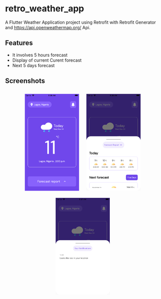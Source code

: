 # retro_weather_app

A Flutter Weather Application project using Retrofit with Retrofit Generator and https://api.openweathermap.org/ Api.


## Features
* It involves 5 hours forecast
* Display of current Curent forecast
* Next 5 days forecast


## Screenshots
<h4 align="center">
<img src="screenshots/image1.png" width="35%" vspace="10" hspace="10">
<img src="screenshots/image2.png" width="35%" vspace="10" hspace="10">
<img src="screenshots/image3.png" width="35%" vspace="10" hspace="10">

